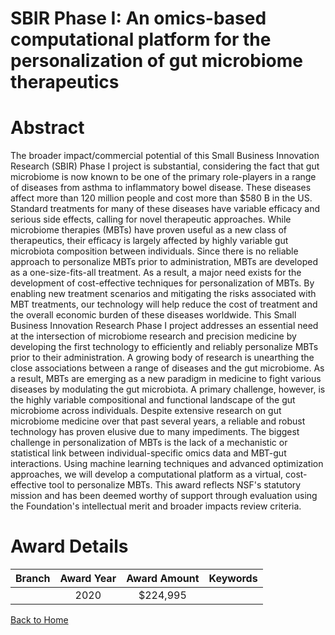 
SBIR Phase I: An omics-based computational platform for the personalization of gut microbiome therapeutics
==========================================================================================================

# Abstract


The broader impact/commercial potential of this Small Business Innovation Research (SBIR) Phase I project is substantial, considering the fact that gut microbiome is now known to be one of the primary role-players in a range of diseases from asthma to inflammatory bowel disease. These diseases affect more than 120 million people and cost more than $580 B in the US. Standard treatments for many of these diseases have variable efficacy and serious side effects, calling for novel therapeutic approaches. While microbiome therapies (MBTs) have proven useful as a new class of therapeutics, their efficacy is largely affected by highly variable gut microbiota composition between individuals. Since there is no reliable approach to personalize MBTs prior to administration, MBTs are developed as a one-size-fits-all treatment. As a result, a major need exists for the development of cost-effective techniques for personalization of MBTs. By enabling new treatment scenarios and mitigating the risks associated with MBT treatments, our technology will help reduce the cost of treatment and the overall economic burden of these diseases worldwide. This Small Business Innovation Research Phase I project addresses an essential need at the intersection of microbiome research and precision medicine by developing the first technology to efficiently and reliably personalize MBTs prior to their administration. A growing body of research is unearthing the close associations between a range of diseases and the gut microbiome. As a result, MBTs are emerging as a new paradigm in medicine to fight various diseases by modulating the gut microbiota. A primary challenge, however, is the highly variable compositional and functional landscape of the gut microbiome across individuals. Despite extensive research on gut microbiome medicine over that past several years, a reliable and robust technology has proven elusive due to many impediments. The biggest challenge in personalization of MBTs is the lack of a mechanistic or statistical link between individual-specific omics data and MBT-gut interactions. Using machine learning techniques and advanced optimization approaches, we will develop a computational platform as a virtual, cost-effective tool to personalize MBTs. This award reflects NSF's statutory mission and has been deemed worthy of support through evaluation using the Foundation's intellectual merit and broader impacts review criteria.  

# Award Details

|Branch|Award Year|Award Amount|Keywords|
| :---: | :---: | :---: | :---: |
||2020|$224,995||
  
  


[Back to Home](https://github.com/chrischow/dod_sbir_awards#539)